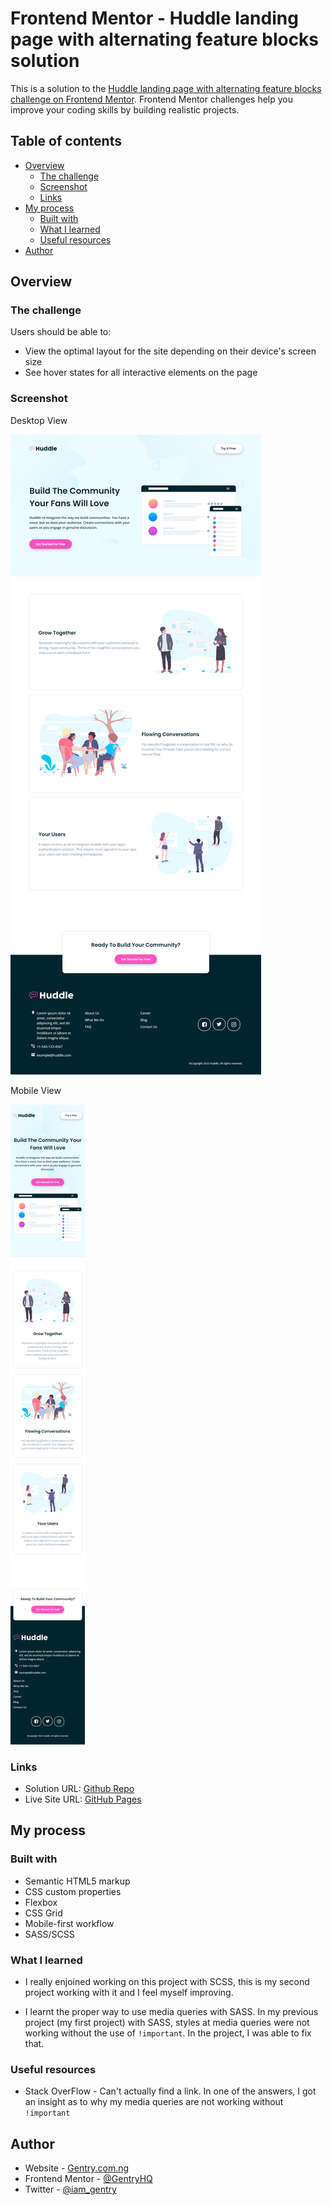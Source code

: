 # Frontend Mentor - Huddle landing page with alternating feature blocks solution

This is a solution to the [Huddle landing page with alternating feature blocks challenge on Frontend Mentor](https://www.frontendmentor.io/challenges/huddle-landing-page-with-alternating-feature-blocks-5ca5f5981e82137ec91a5100). Frontend Mentor challenges help you improve your coding skills by building realistic projects. 

## Table of contents

- [Overview](#overview)
  - [The challenge](#the-challenge)
  - [Screenshot](#screenshot)
  - [Links](#links)
- [My process](#my-process)
  - [Built with](#built-with)
  - [What I learned](#what-i-learned)
  - [Useful resources](#useful-resources)
- [Author](#author)




## Overview

### The challenge

Users should be able to:

- View the optimal layout for the site depending on their device's screen size
- See hover states for all interactive elements on the page

### Screenshot

Desktop View


![Desktop View](./Screenshots/DesktopView.png)



Mobile View


![Desktop View](./Screenshots/MobileView.png)




### Links

- Solution URL: [Github Repo](https://your-solution-url.com)
- Live Site URL: [GitHub Pages](https://your-live-site-url.com)

## My process

### Built with

- Semantic HTML5 markup
- CSS custom properties
- Flexbox
- CSS Grid
- Mobile-first workflow
- SASS/SCSS



### What I learned

- I really enjoined working on this project with SCSS, this is my second project working with it and I feel myself improving.

- I learnt the proper way to use media queries with SASS. In my previous project (my first project) with SASS, styles at media queries were not working without the use of ```!important```. In the project, I was able to fix that.




### Useful resources

- Stack OverFlow - Can't actually find a link. In one of the answers, I got an insight as to why my media queries are not working without ```!important```




## Author

- Website - [Gentry.com.ng](https://www.gentry.com.ng)
- Frontend Mentor - [@GentryHQ](https://www.frontendmentor.io/profile/GentryHQ)
- Twitter - [@iam_gentry](https://www.twitter.com/iam_gentry)

